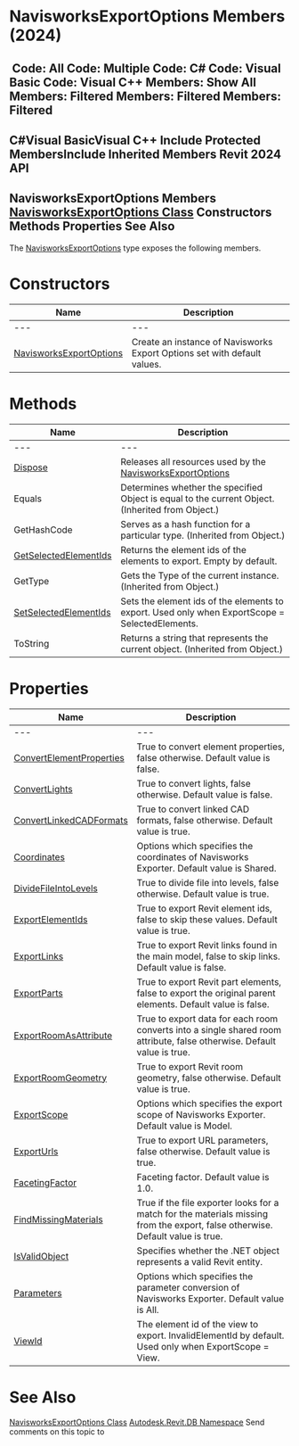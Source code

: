 # NavisworksExportOptions Members (2024)

﻿
 Code: All Code: Multiple Code: C# Code: Visual Basic Code: Visual C++  Members: Show All Members: Filtered Members: Filtered Members: Filtered   
---  
C#Visual BasicVisual C++
Include Protected MembersInclude Inherited Members
Revit 2024 API  
---  
NavisworksExportOptions Members  
[NavisworksExportOptions Class](a58dbe71-1be7-dad6-51b6-5386c162cf87.md "NavisworksExportOptions Class") Constructors Methods Properties See Also  
---  
The [NavisworksExportOptions](a58dbe71-1be7-dad6-51b6-5386c162cf87.md "NavisworksExportOptions Class") type exposes the following members.
# Constructors
| Name | Description |
| --- | --- |
| --- | --- | --- |
| [NavisworksExportOptions](49a74067-e7da-903b-83ea-fe51274cbd32.md "NavisworksExportOptions Constructor") | Create an instance of Navisworks Export Options set with default values. |

# Methods
| Name | Description |
| --- | --- |
| --- | --- | --- |
| [Dispose](6f8c3241-e216-a3df-54da-f80679a66803.md "Dispose Method") | Releases all resources used by the [NavisworksExportOptions](a58dbe71-1be7-dad6-51b6-5386c162cf87.md "NavisworksExportOptions Class") |
| Equals | Determines whether the specified Object is equal to the current Object. (Inherited from Object.) |
| GetHashCode | Serves as a hash function for a particular type.  (Inherited from Object.) |
| [GetSelectedElementIds](071adb98-310b-3b6a-acc2-e98d9c94771f.md "GetSelectedElementIds Method") | Returns the element ids of the elements to export. Empty by default. |
| GetType | Gets the Type of the current instance. (Inherited from Object.) |
| [SetSelectedElementIds](cb60be0c-ceb2-fc2d-97c2-84dc79d6cc72.md "SetSelectedElementIds Method") | Sets the element ids of the elements to export. Used only when ExportScope = SelectedElements. |
| ToString | Returns a string that represents the current object. (Inherited from Object.) |

# Properties
| Name | Description |
| --- | --- |
| --- | --- | --- |
| [ConvertElementProperties](22442a29-5fa9-f928-e661-e4e75f83a9c9.md "ConvertElementProperties Property") | True to convert element properties, false otherwise. Default value is false. |
| [ConvertLights](4ed38415-7618-db70-8b74-148e39468a79.md "ConvertLights Property") | True to convert lights, false otherwise. Default value is false. |
| [ConvertLinkedCADFormats](b0b3caac-3ef7-0408-9ebd-929f51587a53.md "ConvertLinkedCADFormats Property") | True to convert linked CAD formats, false otherwise. Default value is true. |
| [Coordinates](41d7e690-a9b4-2ff0-71c5-98d7f4877cfb.md "Coordinates Property") | Options which specifies the coordinates of Navisworks Exporter. Default value is Shared. |
| [DivideFileIntoLevels](55cd45cc-496e-70ad-0bef-636182dcd3e8.md "DivideFileIntoLevels Property") | True to divide file into levels, false otherwise. Default value is true. |
| [ExportElementIds](164586b6-5c86-f522-9b62-6999e8c01a16.md "ExportElementIds Property") | True to export Revit element ids, false to skip these values. Default value is true. |
| [ExportLinks](a7b76450-1c85-6a58-6ffd-1884e28c451f.md "ExportLinks Property") | True to export Revit links found in the main model, false to skip links. Default value is false. |
| [ExportParts](9873bff8-39a6-a972-5a28-b955f8eae46d.md "ExportParts Property") | True to export Revit part elements, false to export the original parent elements. Default value is false. |
| [ExportRoomAsAttribute](eef60c23-5cd6-8d69-d75e-54b8c8d24674.md "ExportRoomAsAttribute Property") | True to export data for each room converts into a single shared room attribute, false otherwise. Default value is true. |
| [ExportRoomGeometry](1f40544f-1f6a-24d6-6256-8f9f61e6114a.md "ExportRoomGeometry Property") | True to export Revit room geometry, false otherwise. Default value is true. |
| [ExportScope](3a7ffc07-bd02-39c2-1846-865973db8d7f.md "ExportScope Property") | Options which specifies the export scope of Navisworks Exporter. Default value is Model. |
| [ExportUrls](45656557-82e9-c4a3-a2bc-1924e29cd365.md "ExportUrls Property") | True to export URL parameters, false otherwise. Default value is true. |
| [FacetingFactor](a2b7109c-b57e-a0c1-7b22-578214fe0a24.md "FacetingFactor Property") | Faceting factor. Default value is 1.0. |
| [FindMissingMaterials](100be585-d3c7-344c-b407-8a240e08e233.md "FindMissingMaterials Property") | True if the file exporter looks for a match for the materials missing from the export, false otherwise. Default value is true. |
| [IsValidObject](81d64aca-5b15-956f-fd76-5f3ae00084fe.md "IsValidObject Property") | Specifies whether the .NET object represents a valid Revit entity. |
| [Parameters](7bc7e2e4-535a-8975-636f-a3af2ba87d55.md "Parameters Property") | Options which specifies the parameter conversion of Navisworks Exporter. Default value is All. |
| [ViewId](afec98fb-dba1-2413-baa4-6889550d8087.md "ViewId Property") | The element id of the view to export. InvalidElementId by default. Used only when ExportScope = View. |

# See Also
[NavisworksExportOptions Class](a58dbe71-1be7-dad6-51b6-5386c162cf87.md "NavisworksExportOptions Class")
[Autodesk.Revit.DB Namespace](87546ba7-461b-c646-cbb1-2cb8f5bff8b2.md "Autodesk.Revit.DB Namespace")
Send comments on this topic to 